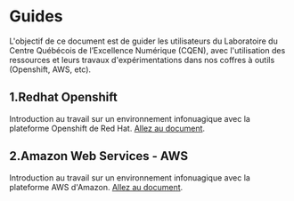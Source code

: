 # Guides

L'objectif de ce document est de guider les utilisateurs du Laboratoire du Centre Québécois de l’Excellence Numérique (CQEN), avec l'utilisation des ressources et leurs travaux d'expérimentations dans nos coffres à outils (Openshift, AWS, etc).

## 1.Redhat Openshift
Introduction au travail sur un environnement infonuagique avec la plateforme Openshift de Red Hat. [Allez au document](Openshift/README.md#redhat-openshift).

## 2.Amazon Web Services - AWS
Introduction au travail sur un environnement infonuagique avec la plateforme AWS d'Amazon. [Allez au document](AWS/README.md).